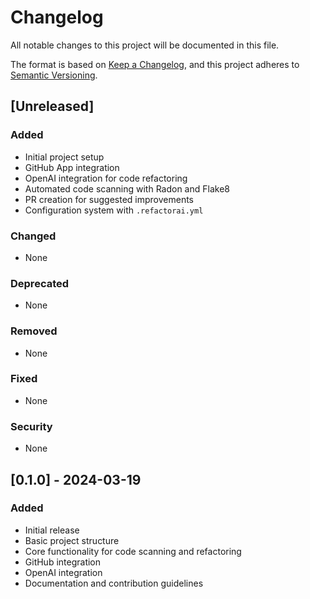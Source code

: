 # Changelog

All notable changes to this project will be documented in this file.

The format is based on [Keep a Changelog](https://keepachangelog.com/en/1.0.0/),
and this project adheres to [Semantic Versioning](https://semver.org/spec/v2.0.0.html).

## [Unreleased]

### Added
- Initial project setup
- GitHub App integration
- OpenAI integration for code refactoring
- Automated code scanning with Radon and Flake8
- PR creation for suggested improvements
- Configuration system with `.refactorai.yml`

### Changed
- None

### Deprecated
- None

### Removed
- None

### Fixed
- None

### Security
- None

## [0.1.0] - 2024-03-19

### Added
- Initial release
- Basic project structure
- Core functionality for code scanning and refactoring
- GitHub integration
- OpenAI integration
- Documentation and contribution guidelines
